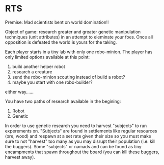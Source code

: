 RTS
===
Premise:  Mad scientists bent on world domination!!

Object of game:  research greater and greater genetic manipulation techniques (unit attributes) in an attempt to eleminate 
your foes.  Once all opposition is defeated the world is yours for the taking.

Each player starts in a tiny lab with only one robo-minion.  The player has only limited options available at this point:
  1) build another helper robot
  2) research a creature
  3) send the robo-minion scouting instead of build a robot?
  4) maybe you start with one robo-builder?
  
  either way......
  
You have two paths of research available in the begining:
  1) Robot
  2) Genetic
  
  In order to use genetic research you need to harvest "subjects" to run experements on.
  "Subjects" are found in settlements like regular resources (ore, wood) and respawn at a set rate given their size so
  you must make sure to not "harvest" too many as you may disrupt their population (i.e. kill the buggers).
  Some "subjects" or namads and can be found as tiny encampments that spawn throughout the board (you can kill these buggers, harvest away).
  
  
  

